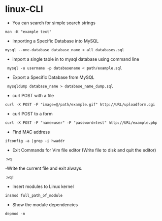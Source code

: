 # linux-CLI

- You can search for simple search strings
```{r, engine='bash', code_block_name} 
man -K "example text"
```
- Importing a Specific Database into MySQL
```{r, engine='bash', code_block_name} 
mysql --one-database database_name < all_databases.sql
```
- import a single table in to mysql database using command line
```{r, engine='bash', code_block_name} 
 mysql -u username -p databasename < path/example.sql
```
- Export a Specific Database from MySQL
```{r, engine='bash', code_block_name} 
 mysqldump database_name > database_name_dump.sql
```
- curl POST with a file
```{r, engine='bash', code_block_name} 
curl -X POST -F "image=@/path/example.gif" http://URL/uploadform.cgi
```
- curl POST to a form
```{r, engine='bash', code_block_name} 
curl -X POST -F "name=user" -F "password=test" http://URL/example.php
```
- Find MAC address
```{r, engine='bash', code_block_name} 
ifconfig -a |grep -i hwaddr
```
- Exit Commands for Vim file editor (Write file to disk and quit the editor)
```{r, engine='bash', code_block_name} 
:wq
```
-Write the current file and exit always.
```{r, engine='bash', code_block_name} 
:wq! 
```
- Insert modules to Linux kernel
```{r, engine='bash', code_block_name} 
insmod full_path_of_module 
```
- Show the module dependencies
```{r, engine='bash', code_block_name} 
depmod -n
```




